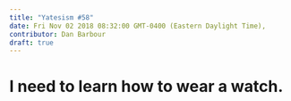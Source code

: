 ```yaml
---
title: "Yatesism #58"
date: Fri Nov 02 2018 08:32:00 GMT-0400 (Eastern Daylight Time),
contributor: Dan Barbour
draft: true
---
```

# I need to learn how to wear a watch.
